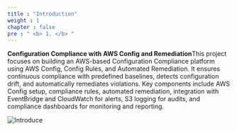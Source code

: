 ```yaml
---
title : "Introduction"
weight : 1 
chapter : false
pre : " <b> 1. </b> "
---
```

**Configuration Compliance with AWS Config and Remediation**This project focuses on building an AWS-based Configuration Compliance platform using AWS Config, Config Rules, and Automated Remediation. It ensures continuous compliance with predefined baselines, detects configuration drift, and automatically remediates violations. Key components include AWS Config setup, compliance rules, automated remediation, integration with EventBridge and CloudWatch for alerts, S3 logging for audits, and compliance dashboards for monitoring and reporting.

![Introduce](/images/1/000.png?featherlight=false&width=90pc)